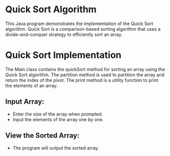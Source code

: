 # Quick Sort Algorithm

 This Java program demonstrates the implementation of the Quick Sort algorithm. Quick Sort is a comparison-based sorting algorithm that uses a divide-and-conquer strategy to efficiently sort an array.

# Quick Sort Implementation
The Main class contains the quickSort method for sorting an array using the Quick Sort algorithm. The partition method is used to partition the array and return the index of the pivot. The print method is a utility function to print the elements of an array.

## Input Array:

- Enter the size of the array when prompted.
- Input the elements of the array one by one.

## View the Sorted Array:

- The program will output the sorted array.